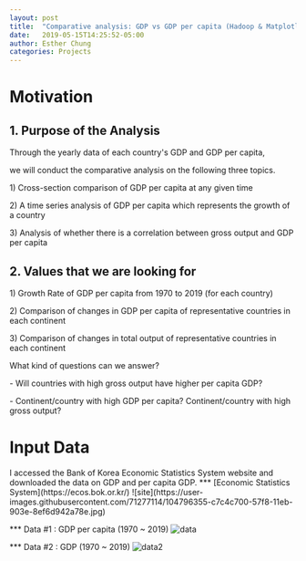 ```yaml
---
layout: post
title:  "Comparative analysis: GDP vs GDP per capita (Hadoop & Matplotlib)"
date:   2019-05-15T14:25:52-05:00
author: Esther Chung
categories: Projects
---
```

<h1 id="headings">Motivation</h1>
<h2>1. Purpose of the Analysis</h2>
<p>Through the yearly data of each country's GDP and GDP per capita, </p>
<p>we will conduct the comparative analysis on the following three topics.</p>
<p>1) Cross-section comparison of GDP per capita at any given time</p>
<p>2) A time series analysis of GDP per capita which represents the growth of a country</p>
<p>3) Analysis of whether there is a correlation between gross output and GDP per capita</p>

<h2>2. Values that we are looking for</h2>
<p>1) Growth Rate of GDP per capita from 1970 to 2019 (for each country)</p>
<p>2) Comparison of changes in GDP per capita of representative countries in each continent</p>
<p>3) Comparison of changes in total output of representative countries in each continent</p>
<p>What kind of questions can we answer? </p>
<p>  - Will countries with high gross output have higher per capita GDP?</p>
<p>  - Continent/country with high GDP per capita? Continent/country with high gross output?</p>

<h1 id="headings">Input Data</h1>
I accessed the Bank of Korea Economic Statistics System website and downloaded the data on GDP and per capita GDP.
*** [Economic Statistics System](https://ecos.bok.or.kr/)
![site](https://user-images.githubusercontent.com/71277114/104796355-c7c4c700-57f8-11eb-903e-8ef6d942a78e.jpg)

*** Data #1 : GDP per capita (1970 ~ 2019)
![data](https://user-images.githubusercontent.com/71277114/104796371-f2168480-57f8-11eb-889e-ae01dc860940.png)

*** Data #2 : GDP (1970 ~ 2019)
![data2](https://user-images.githubusercontent.com/71277114/104796396-12464380-57f9-11eb-8203-db621b46c2b6.png)

